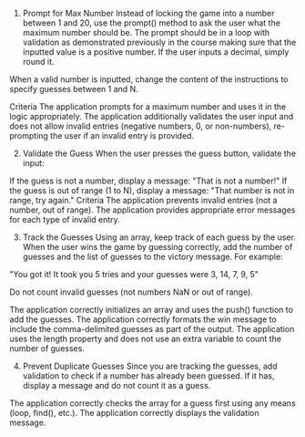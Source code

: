 1. Prompt for Max Number
Instead of locking the game into a number between 1 and 20, use the prompt() method to ask the user what the maximum number should be. The prompt should be in a loop with validation as demonstrated previously in the course making sure that the inputted value is a positive number. If the user inputs a decimal, simply round it.

When a valid number is inputted, change the content of the instructions to specify guesses between 1 and N.

Criteria
The application prompts for a maximum number and uses it in the logic appropriately.
The application additionally validates the user input and does not allow invalid entries (negative numbers, 0, or non-numbers), re-prompting the user if an invalid entry is provided.

2. Validate the Guess
When the user presses the guess button, validate the input:

If the guess is not a number, display a message: "That is not a number!"
If the guess is out of range (1 to N), display a message: "That number is not in range, try again."
Criteria
The application prevents invalid entries (not a number, out of range).
The application provides appropriate error messages for each type of invalid entry.

3. Track the Guesses
Using an array, keep track of each guess by the user. When the user wins the game by guessing correctly, add the number of guesses and the list of guesses to the victory message. For example:

"You got it! It took you 5 tries and your guesses were 3, 14, 7, 9, 5"

Do not count invalid guesses (not numbers NaN or out of range).

The application correctly initializes an array and uses the push() function to add the guesses.
The application correctly formats the win message to include the comma-delimited guesses as part of the output.
The application uses the length property and does not use an extra variable to count the number of guesses.

4. Prevent Duplicate Guesses
Since you are tracking the guesses, add validation to check if a number has already been guessed. If it has, display a message and do not count it as a guess.

The application correctly checks the array for a guess first using any means (loop, find(), etc.).
The application correctly displays the validation message.